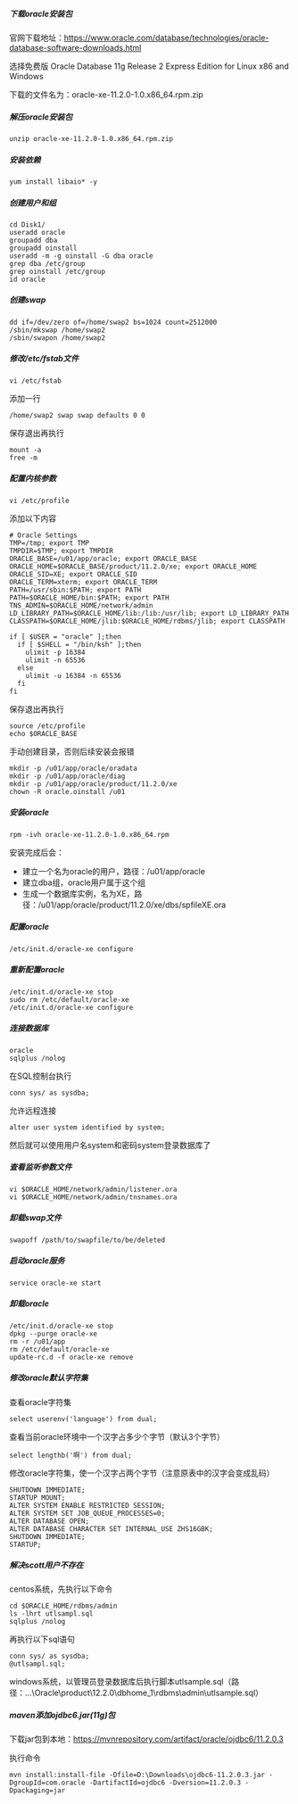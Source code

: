 ##### 下载oracle安装包

官网下载地址：https://www.oracle.com/database/technologies/oracle-database-software-downloads.html

选择免费版 Oracle Database 11g Release 2 Express Edition for Linux x86 and Windows

下载的文件名为：oracle-xe-11.2.0-1.0.x86_64.rpm.zip

##### 解压oracle安装包

```shell
unzip oracle-xe-11.2.0-1.0.x86_64.rpm.zip
```

##### 安装依赖

```shell
yum install libaio* -y
```

##### 创建用户和组

```shell
cd Disk1/
useradd oracle
groupadd dba
groupadd oinstall
useradd -m -g oinstall -G dba oracle
grep dba /etc/group
grep oinstall /etc/group
id oracle
```

##### 创建swap

```shell
dd if=/dev/zero of=/home/swap2 bs=1024 count=2512000
/sbin/mkswap /home/swap2
/sbin/swapon /home/swap2
```

##### 修改/etc/fstab文件

```shell
vi /etc/fstab
```

添加一行

```
/home/swap2 swap swap defaults 0 0
```

保存退出再执行

```shell
mount -a
free -m
```

##### 配置内核参数

```shell
vi /etc/profile
```

添加以下内容

```
# Oracle Settings
TMP=/tmp; export TMP
TMPDIR=$TMP; export TMPDIR
ORACLE_BASE=/u01/app/oracle; export ORACLE_BASE
ORACLE_HOME=$ORACLE_BASE/product/11.2.0/xe; export ORACLE_HOME
ORACLE_SID=XE; export ORACLE_SID
ORACLE_TERM=xterm; export ORACLE_TERM
PATH=/usr/sbin:$PATH; export PATH
PATH=$ORACLE_HOME/bin:$PATH; export PATH
TNS_ADMIN=$ORACLE_HOME/network/admin
LD_LIBRARY_PATH=$ORACLE_HOME/lib:/lib:/usr/lib; export LD_LIBRARY_PATH
CLASSPATH=$ORACLE_HOME/jlib:$ORACLE_HOME/rdbms/jlib; export CLASSPATH

if [ $USER = "oracle" ];then
  if [ $SHELL = "/bin/ksh" ];then
    ulimit -p 16384
    ulimit -n 65536
  else
    ulimit -u 16384 -n 65536
  fi
fi
```

保存退出再执行

```shell
source /etc/profile
echo $ORACLE_BASE
```

手动创建目录，否则后续安装会报错

```shell
mkdir -p /u01/app/oracle/oradata
mkdir -p /u01/app/oracle/diag
mkdir -p /u01/app/oracle/product/11.2.0/xe
chown -R oracle.oinstall /u01
```

##### 安装oracle

```shell
rpm -ivh oracle-xe-11.2.0-1.0.x86_64.rpm
```

安装完成后会：

- 建立一个名为oracle的用户，路径：/u01/app/oracle
- 建立dba组，oracle用户属于这个组
- 生成一个数据库实例，名为XE，路径：/u01/app/oracle/product/11.2.0/xe/dbs/spfileXE.ora

##### 配置oracle

```shell
/etc/init.d/oracle-xe configure
```

##### 重新配置oracle

```shell
/etc/init.d/oracle-xe stop
sudo rm /etc/default/oracle-xe
/etc/init.d/oracle-xe configure
```

##### 连接数据库

```shell
oracle
sqlplus /nolog
```

在SQL控制台执行

```mysql
conn sys/ as sysdba;
```

允许远程连接

```mysql
alter user system identified by system;
```

然后就可以使用用户名system和密码system登录数据库了

##### 查看监听参数文件

```shell
vi $ORACLE_HOME/network/admin/listener.ora
vi $ORACLE_HOME/network/admin/tnsnames.ora
```

##### 卸载swap文件

```shell
swapoff /path/to/swapfile/to/be/deleted
```

##### 启动oracle服务

```shell
service oracle-xe start
```

##### 卸载oracle

```shell
/etc/init.d/oracle-xe stop
dpkg --purge oracle-xe
rm -r /u01/app
rm /etc/default/oracle-xe
update-rc.d -f oracle-xe remove
```

##### 修改oracle默认字符集

查看oracle字符集

```mysql
select userenv('language') from dual;
```

查看当前oracle环境中一个汉字占多少个字节（默认3个字节）

```mysql
select lengthb('啊') from dual;
```

修改oracle字符集，使一个汉字占两个字节（注意原表中的汉字会变成乱码）

```mysql
SHUTDOWN IMMEDIATE;
STARTUP MOUNT;
ALTER SYSTEM ENABLE RESTRICTED SESSION;
ALTER SYSTEM SET JOB_QUEUE_PROCESSES=0;
ALTER DATABASE OPEN;
ALTER DATABASE CHARACTER SET INTERNAL_USE ZHS16GBK;
SHUTDOWN IMMEDIATE;
STARTUP;
```

##### 解决scott用户不存在

centos系统，先执行以下命令

```shell
cd $ORACLE_HOME/rdbms/admin
ls -lhrt utlsampl.sql
sqlplus /nolog
```

再执行以下sql语句

```mysql
conn sys/ as sysdba;
@utlsampl.sql;
```

windows系统，以管理员登录数据库后执行脚本utlsample.sql（路径：...\Oracle\product\12.2.0\dbhome_1\rdbms\admin\utlsample.sql）

##### maven添加ojdbc6.jar(11g)包

下载jar包到本地：https://mvnrepository.com/artifact/oracle/ojdbc6/11.2.0.3

执行命令

```shell
mvn install:install-file -Dfile=D:\Downloads\ojdbc6-11.2.0.3.jar -DgroupId=com.oracle -DartifactId=ojdbc6 -Dversion=11.2.0.3 -Dpackaging=jar
```

